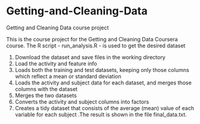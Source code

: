 # Getting-and-Cleaning-Data
Getting and Cleaning Data course project

This is the course project for the Getting and Cleaning Data Coursera course. The R script - run_analysis.R - is used to get the desired dataset

1. Download the dataset and save files in the working directory
2. Load the activity and feature info
3. Loads both the training and test datasets, keeping only those columns which reflect a mean or standard deviation
4. Loads the activity and subject data for each dataset, and merges those columns with the dataset
5. Merges the two datasets
5. Converts the activity and subject columns into factors
6. Creates a tidy dataset that consists of the average (mean) value of each variable for each subject .The result is shown in the file final_data.txt.